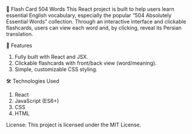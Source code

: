 📘 Flash Card 504 Words
This React project is built to help users learn essential English vocabulary, especially the popular “504 Absolutely Essential Words” collection.
Through an interactive interface and clickable flashcards, users can view each word and, by clicking, reveal its Persian translation.

🎯 Features
1. Fully built with React and JSX.
2. Clickable flashcards with front/back view (word/meaning).
3. Simple, customizable CSS styling.

🛠 Technologies Used
1. React
2. JavaScript (ES6+)
3. CSS
4. HTML

License:
This project is licensed under the MIT License.
